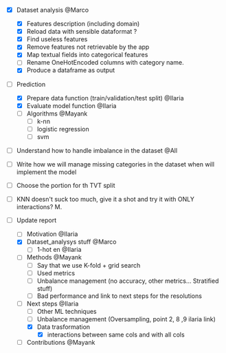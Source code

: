 - [x] Dataset analysis @Marco
    - [x] Features description (including domain)
    - [x] Reload data with sensible dataformat ?
    - [x] Find useless features
    - [x] Remove features not retrievable by the app
    - [x] Map textual fields into categorical features
    - [ ] Rename OneHotEncoded columns with category name.
    - [x] Produce a dataframe as output

- [ ] Prediction
    - [x] Prepare data function (train/validation/test split) @Ilaria
    - [x] Evaluate model function @Ilaria
    - [ ] Algorithms @Mayank
        - [ ] k-nn
        - [ ] logistic regression
        - [ ] svm

- [ ] Understand how to handle imbalance in the dataset @All
- [ ] Write how we will manage missing categories in the dataset when will implement the model
- [ ] Choose the portion for th TVT split
- [ ] KNN doesn't suck too much, give it a shot and try it with ONLY interactions? M.

- [ ] Update report
    - [ ] Motivation @Ilaria
    - [x] Dataset_analysys stuff @Marco
        - [ ] 1-hot en @Ilaria
    - [ ] Methods @Mayank
        - [ ] Say that we use K-fold + grid search
        - [ ] Used metrics
        - [ ] Unbalance management (no accuracy, other metrics... Stratified stuff)
        - [ ] Bad performance and link to next steps for the resolutions
    - [ ] Next steps @Ilaria
        - [ ] Other ML techniques
        - [ ] Unbalance management (Oversampling, point 2, 8 ,9 ilaria link)
        - [x] Data trasformation
            - [x] interactions between same cols and with all cols
    - [ ] Contributions @Mayank
